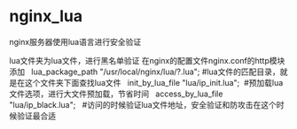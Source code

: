 # nginx_lua
nginx服务器使用lua语言进行安全验证


lua文件夹为lua文件，进行黑名单验证
 在nginx的配置文件nginx.conf的http模块 添加
   lua_package_path "/usr/local/nginx/lua/?.lua";  #lua文件的匹配目录，就是在这个文件夹下面查找lua文件
   init_by_lua_file "lua/ip_init.lua";  #预加载lua文件选项，进行大文件预加载，节省时间
    access_by_lua_file "lua/ip_black.lua";   #访问的时候验证lua文件地址，安全验证和防攻击在这个时候验证最合适
